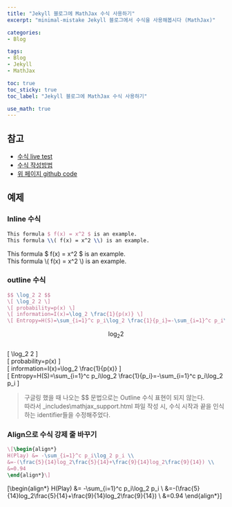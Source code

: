 ```yaml
---
title: "Jekyll 블로그에 MathJax 수식 사용하기"
excerpt: "minimal-mistake Jekyll 블로그에서 수식을 사용해봅시다 (MathJax)"

categories:
- Blog

tags:
- Blog
- Jekyll
- MathJax

toc: true
toc_sticky: true
toc_label: "Jekyll 블로그에 MathJax 수식 사용하기"

use_math: true
---
```


## 참고
- [수식 live test](https://www.mathjax.org/#demo)
- [수식 작성방법](https://ghdic.github.io/math/default/mathjax-%EB%AC%B8%EB%B2%95/)
- [위 페이지 github code](https://raw.githubusercontent.com/ghdic/ghdic.github.io/master/_posts/default/2020-02-01-mathjax-%EB%AC%B8%EB%B2%95.md)

## 예제
### Inline 수식
```latex
This formula $ f(x) = x^2 $ is an example.  
This formula \\( f(x) = x^2 \\) is an example.
```
This formula $ f(x) = x^2 $ is an example.  
This formula \\( f(x) = x^2 \\) is an example.


### outline 수식
```latex
$$ \log_2 2 $$  
\[ \log_2 2 \]  
\[ probability=p(x) \]  
\[ information=I(x)=\log_2 \frac{1}{p(x)} \] 
\[ Entropy=H(S)=\sum_{i=1}^c p_i\log_2 \frac{1}{p_i}=-\sum_{i=1}^c p_i\log_2 p_i \]
```
$$ \log_2 2 $$  
\[ \log_2 2 \]  
\[ probability=p(x) \]  
\[ information=I(x)=\log_2 \frac{1}{p(x)} \]  
\[ Entropy=H(S)=\sum_{i=1}^c p_i\log_2 \frac{1}{p_i}=-\sum_{i=1}^c p_i\log_2 p_i \]

> 구글링 했을 때 나오는 $$ 문법으로는 Outline 수식 표현이 되지 않는다.  
> 따라서 \_includes\mathjax_support.html 파일 작성 시, 수식 시작과 끝을 인식하는 identifier들을 수정해주었다.

### Align으로 수식 강제 줄 바꾸기
```latex
\[\begin{align*}
H(Play) &= -\sum_{i=1}^c p_i\log_2 p_i \\
&=-(\frac{5}{14}log_2\frac{5}{14}+\frac{9}{14}log_2\frac{9}{14}) \\
&=0.94
\end{align*}\]
```
\[\begin{align*}
H(Play) &= -\sum_{i=1}^c p_i\log_2 p_i \\
&=-(\frac{5}{14}log_2\frac{5}{14}+\frac{9}{14}log_2\frac{9}{14}) \\
&=0.94
\end{align*}\]